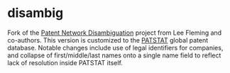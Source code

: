 disambig
=============

Fork of the [Patent Network Disambiguation](https://github.com/patentnetwork/CPP_Disambiguation) project from Lee Fleming and co-authors. This version is customized to the [PATSTAT](http://www.epo.org/searching/subscription/raw/product-14-24.html) global patent database. Notable changes include use of legal identifiers for companies, and collapse of first/middle/last names onto a single name field to reflect lack of resolution inside PATSTAT itself. 



